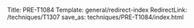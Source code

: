 Title: PRE-T1084
Template: general/redirect-index
RedirectLink: /techniques/T1307
save_as: techniques/PRE-T1084/index.html